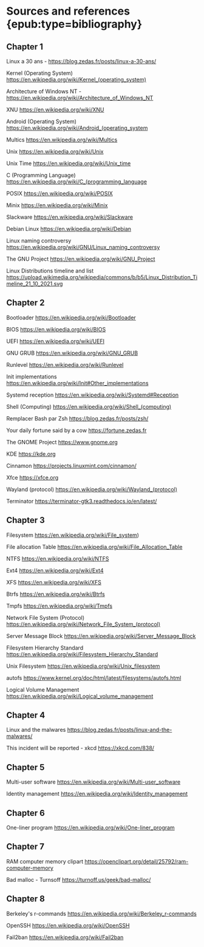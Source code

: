 # Sources and references {epub:type=bibliography}

## Chapter 1

Linux a 30 ans - https://blog.zedas.fr/posts/linux-a-30-ans/

Kernel (Operating System) https://en.wikipedia.org/wiki/Kernel_(operating_system)

Architecture of Windows NT -  https://en.wikipedia.org/wiki/Architecture_of_Windows_NT

XNU https://en.wikipedia.org/wiki/XNU

Android (Operating System) https://en.wikipedia.org/wiki/Android_(operating_system

Multics https://en.wikipedia.org/wiki/Multics

Unix https://en.wikipedia.org/wiki/Unix

Unix Time https://en.wikipedia.org/wiki/Unix_time

C (Programming Language) https://en.wikipedia.org/wiki/C_(programming_language

POSIX https://en.wikipedia.org/wiki/POSIX

Minix https://en.wikipedia.org/wiki/Minix

Slackware https://en.wikipedia.org/wiki/Slackware

Debian Linux https://en.wikipedia.org/wiki/Debian

Linux naming controversy https://en.wikipedia.org/wiki/GNU/Linux_naming_controversy

The GNU Project https://en.wikipedia.org/wiki/GNU_Project

Linux Distributions timeline and list https://upload.wikimedia.org/wikipedia/commons/b/b5/Linux_Distribution_Timeline_21_10_2021.svg

## Chapter 2

Bootloader https://en.wikipedia.org/wiki/Bootloader

BIOS https://en.wikipedia.org/wiki/BIOS

UEFI https://en.wikipedia.org/wiki/UEFI

GNU GRUB https://en.wikipedia.org/wiki/GNU_GRUB

Runlevel https://en.wikipedia.org/wiki/Runlevel

Init implementations https://en.wikipedia.org/wiki/Init#Other_implementations

Systemd reception https://en.wikipedia.org/wiki/Systemd#Reception

Shell (Computing) https://en.wikipedia.org/wiki/Shell_(computing)

Remplacer Bash par Zsh https://blog.zedas.fr/posts/zsh/

Your daily fortune said by a cow https://fortune.zedas.fr

The GNOME Project https://www.gnome.org

KDE https://kde.org

Cinnamon https://projects.linuxmint.com/cinnamon/

Xfce https://xfce.org

Wayland (protocol) https://en.wikipedia.org/wiki/Wayland_(protocol)

Terminator https://terminator-gtk3.readthedocs.io/en/latest/

## Chapter 3

Filesystem https://en.wikipedia.org/wiki/File_system)

File allocation Table https://en.wikipedia.org/wiki/File_Allocation_Table

NTFS https://en.wikipedia.org/wiki/NTFS

Ext4 https://en.wikipedia.org/wiki/Ext4

XFS https://en.wikipedia.org/wiki/XFS

Btrfs https://en.wikipedia.org/wiki/Btrfs

Tmpfs https://en.wikipedia.org/wiki/Tmpfs

Network File System (Protocol) https://en.wikipedia.org/wiki/Network_File_System_(protocol)

Server Message Block https://en.wikipedia.org/wiki/Server_Message_Block

Filesystem Hierarchy Standard https://en.wikipedia.org/wiki/Filesystem_Hierarchy_Standard

Unix Filesystem https://en.wikipedia.org/wiki/Unix_filesystem

autofs https://www.kernel.org/doc/html/latest/filesystems/autofs.html

Logical Volume Management https://en.wikipedia.org/wiki/Logical_volume_management

## Chapter 4

Linux and the malwares https://blog.zedas.fr/posts/linux-and-the-malwares/

This incident will be reported - xkcd https://xkcd.com/838/

## Chapter 5

Multi-user software https://en.wikipedia.org/wiki/Multi-user_software

Identity management https://en.wikipedia.org/wiki/Identity_management

## Chapter 6

One-liner program https://en.wikipedia.org/wiki/One-liner_program

## Chapter 7

RAM computer memory clipart https://openclipart.org/detail/25792/ram-computer-memory

Bad malloc - Turnsoff https://turnoff.us/geek/bad-malloc/

## Chapter 8

Berkeley's r-commands https://en.wikipedia.org/wiki/Berkeley_r-commands

OpenSSH https://en.wikipedia.org/wiki/OpenSSH

Fail2ban https://en.wikipedia.org/wiki/Fail2ban

